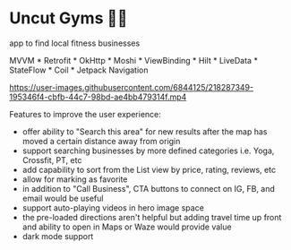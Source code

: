 # Uncut Gyms 💪🔎
app to find local fitness businesses

MVVM * Retrofit * OkHttp * Moshi * ViewBinding * Hilt * LiveData * StateFlow * Coil * Jetpack Navigation

https://user-images.githubusercontent.com/6844125/218287349-195346f4-cbfb-44c7-98bd-ae4bb479314f.mp4

Features to improve the user experience:
- offer ability to "Search this area" for new results after the map has moved a certain distance away from origin
- support searching businesses by more defined categories i.e. Yoga, Crossfit, PT, etc
- add capability to sort from the List view by price, rating, reviews, etc
- allow for marking as favorite
- in addition to "Call Business", CTA buttons to connect on IG, FB, and email would be useful
- support auto-playing videos in hero image space
- the pre-loaded directions aren't helpful but adding travel time up front and ability to open in Maps or Waze would provide value
- dark mode support
